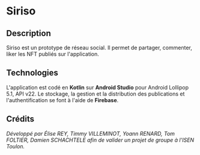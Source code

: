 # Siriso

## Description
Siriso est un prototype de réseau social. Il permet de partager, commenter, liker les NFT publiés sur l'application.

## Technologies
L'application est codé en **Kotlin** sur **Android Studio** pour Android Lollipop 5.1, API v22.
Le stockage, la gestion et la distribution des publications et l'authentification se font à l'aide de **Firebase**.

## Crédits
*Développé par Élise REY, Timmy VILLEMINOT, Yoann RENARD, Tom FOLTIER, Damien SCHACHTELE afin de valider un projet de groupe à l'ISEN Toulon.*
